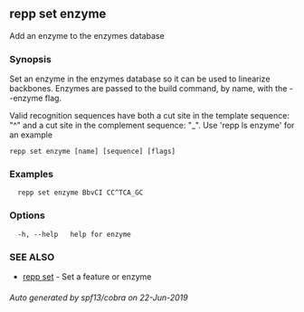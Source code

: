 ## repp set enzyme

Add an enzyme to the enzymes database

### Synopsis


Set an enzyme in the enzymes database so it can be used to linearize backbones.
Enzymes are passed to the build command, by name, with the --enzyme flag.

Valid recognition sequences have both a cut site in the template sequence: "^" and
a cut site in the complement sequence: "_". Use 'repp ls enzyme' for an example

```
repp set enzyme [name] [sequence] [flags]
```

### Examples

```
  repp set enzyme BbvCI CC^TCA_GC
```

### Options

```
  -h, --help   help for enzyme
```

### SEE ALSO

* [repp set](repp_set.md)	 - Set a feature or enzyme

###### Auto generated by spf13/cobra on 22-Jun-2019
